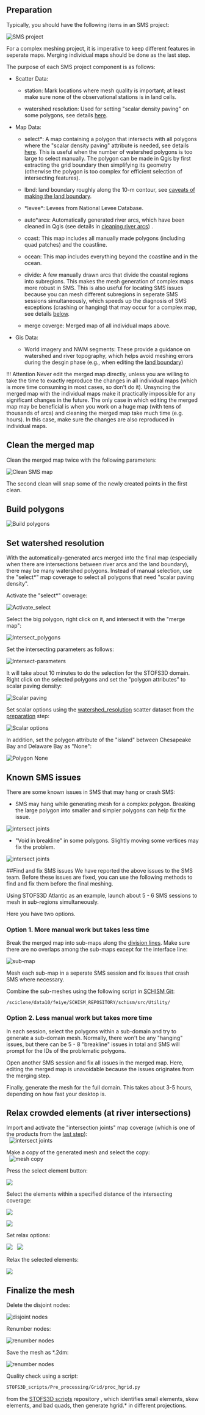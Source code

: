 ## Preparation
Typically, you should have the following items in an SMS project:

![SMS project](../../assets/mesh-sms-proj.png) 

For a complex meshing project, it is imperative to keep different features in seperate maps.
Merging individual maps should be done as the last step.

The purpose of each SMS project component is as follows:

- Scatter Data:

    - station: Mark locations where mesh quality is important; at least make sure none of the observational stations is in land cells.

    - <a name="watershed_resolution">watershed resolution</a>: Used for setting "scalar density paving" on some polygons, see details [here]().

- Map Data:

    - select\*: A map containing a polygon that intersects with all polygons where the "scalar density paving" attribute is needed, see details [here]().
                This is useful when the number of watershed polygons is too large to select manually.
                The polygon can be made in Qgis by first extracting the grid boundary then simplifying its geometry (otherwise the polygon is too complex for efficient selection of intersecting features).

    - lbnd: land boundary roughly along the 10-m contour, see [caveats of making the land boundary]().

    - \*levee\*: Levees from National Levee Database.

    - auto\*arcs: Automatically generated river arcs, which have been cleaned in Qgis (see details in [cleaning river arcs]()) .

    - coast: This map includes all manually made polygons (including quad patches) and the coastline.

    - ocean: This map includes everything beyond the coastline and in the ocean.

    - <a name="divide">divide</a>: A few manually drawn arcs that divide the coastal regions into subregions.
              This makes the mesh generation of complex maps more robust in SMS.
              This is also useful for locating SMS issues because you can mesh different subregions in seperate SMS sessions simultaneously, which speeds up the diagnosis of SMS exceptions (crashing or hanging) that may occur for a complex map, see details [below](#find-and-fix-sms-issues).

    - merge coverge: Merged map of all individual maps above.

- Gis Data:

    - World imagery and NWM segments: These provide a guidance on watershed and river topography, which helps avoid meshing errors during the desgin phase (e.g., when editing the [land boundary]())  

!!! Attention
    Never edit the merged map directly, unless you are willing to take the time to exactly reproduce the changes in all individual maps (which is more time consuming in most cases, so don't do it).
    Unsyncing the merged map with the individual maps make it practically impossible for any significant changes in the future.
    The only case in which editing the merged map may be beneficial is when you work on a huge map (with tens of thousands of arcs) and cleaning the merged map take much time (e.g. hours).
    In this case, make sure the changes are also reproduced in individual maps.


## Clean the merged map

Clean the merged map twice with the following parameters: 

![Clean SMS map](../../assets/mesh-clean-map.png)

The second clean will snap some of the newly created points in the first clean.


## Build polygons

![Build polygons](../../assets/mesh-build-polygons.png)


## Set watershed resolution
With the automatically-generated arcs merged into the final map (especially when there are intersections between river arcs and the land boundary), there may be many watershed polygons.
Instead of manual selection, use the "select\*" map coverage to select all polygons that need "scalar paving density".

Activate the "select\*" coverage:

![Activate\_select](../../assets/mesh-activate-select.png)

Select the big polygon, right click on it, and intersect it with the "merge map":

![Intersect\_polygons](../../assets/mesh-intersect-polygons.png)

Set the intersecting parameters as follows:

![Intersect-parameters](../../assets/mesh-intersect-parameters.png)

It will take about 10 minutes to do the selection for the STOFS3D domain.
Right click on the selected polygons and set the "polygon attributes" to scalar paving density: 

![Scalar paving](../../assets/mesh-scalar-paving.png)

Set scalar options using the [watershed_resolution](#watershed_resolution) scatter dataset from the [preparation](#preparation) step:

![Scalar options](../../assets/mesh-scalar-options.png)

In addition, set the polygon attribute of the "island" between Chesapeake Bay and Delaware Bay as "None":

![Polygon None](../../assets/mesh-none.png)


## Known SMS issues 
There are some known issues in SMS that may hang or crash SMS:

- SMS may hang while generating mesh for a complex polygon.
Breaking the large polygon into smaller and simpler polygons can help fix the issue.

![intersect joints](../../assets/mesh-sms-hang.png)


- "Void in breakline" in some polygons. Slightly moving some vertices may fix the problem.

![intersect joints](../../assets/mesh-breakline-issue.png)


##Find and fix SMS issues
We have reported the above issues to the SMS team.
Before these issues are fixed, you can use the following methods to find and fix them before the final meshing.

Using STOFS3D Atlantic as an example, launch about 5 - 6 SMS sessions to mesh in sub-regions simultaneously.

Here you have two options.

### Option 1. More manual work but takes less time
Break the merged map into sub-maps along the [division lines](#divide).
Make sure there are no overlaps among the sub-maps except for the interface line:

![sub-map](../../assets/mesh-sub-map.png)

Mesh each sub-map in a seperate SMS session and fix issues that crash SMS where necessary.

Combine the sub-meshes using the following script in [SCHISM Git]():
```
/sciclone/data10/feiye/SCHISM_REPOSITORY/schism/src/Utility/
```


### Option 2. Less manual work but takes more time

In each session, select the polygons within a sub-domain and try to generate a sub-domain mesh.
Normally, there won't be any "hanging" issues, but there can be 5 - 8 "breakline" issues in total and SMS will prompt for the IDs of the problematic polygons.

Open another SMS session and fix all issues in the merged map.
Here, editing the merged map is unavoidable because the issues originates from the merging step.

Finally, generate the mesh for the full domain.
This takes about 3-5 hours, depending on how fast your desktop is.


## Relax crowded elements (at river intersections) 
Import and activate the "intersection joints" map coverage (which is one of the products from the [last step](generate-river-map.md)):  
 
![intersect joints](../../assets/mesh-intersection-joints.png)

Make a copy of the generated mesh and select the copy:  
 
![mesh copy](../../assets/mesh-copy.png)

Press the select element button:

![](../../assets/mesh-select-element.png)

Select the elements within a specified distance of the intersecting coverage: 

![](../../assets/mesh-select-by-coverage.png)

![](../../assets/mesh-select-coverage-tolerance.png)

Set relax options: 

![](../../assets/mesh-relax-options.png)
 
![](../../assets/mesh-relax-options1.png)

Relax the selected elements: 

![](../../assets/mesh-relax.png)


## Finalize the mesh
Delete the disjoint nodes:

![disjoint nodes](../../assets/mesh-disjoint-nodes.png)

Renumber nodes:

![renumber nodes](../../assets/mesh-renumber-nodes.png)

Save the mesh as \*.2dm:

![renumber nodes](../../assets/mesh-save.png)

Quality check using a script:
```bash
STOFS3D_scripts/Pre_processing/Grid/proc_hgrid.py
```
from the [STOFS3D scripts](https://github.com/feiye-vims/STOFS3D-scripts) repository
, which identifies small elements, skew elements, and bad quads,
then generate hgrid.\* in different projections.


